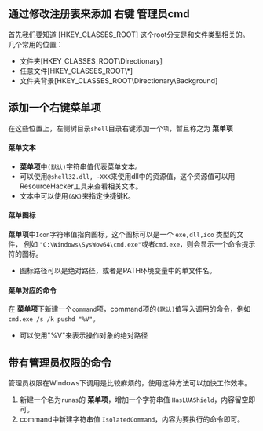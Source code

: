 ## 通过修改注册表来添加 右键 管理员cmd
首先我们要知道 [HKEY_CLASSES_ROOT] 这个root分支是和文件类型相关的。
几个常用的位置：
- 文件夹[HKEY_CLASSES_ROOT\Directionary]
- 任意文件[HKEY_CLASSES_ROOT\\*]
- 文件夹背景[HKEY_CLASSES_ROOT\Directionary\Background]

## 添加一个右键菜单项
在这些位置上，左侧树目录`shell`目录右键添加一个`项`，暂且称之为 **菜单项**
#### 菜单文本
- **菜单项**中`(默认)`字符串值代表菜单文本。
- 可以使用`@shell32.dll, -XXX`来使用dll中的资源值，这个资源值可以用ResourceHacker工具来查看相关文本。
- 文本中可以使用`(&K)`来指定快捷键K。
#### 菜单图标
**菜单项**中`Icon`字符串值指向图标，这个图标可以是一个 `exe,dll,ico` 类型的文件，
例如 `"C:\Windows\SysWow64\cmd.exe"`或者`cmd.exe`，则会显示一个命令提示符的图标。
- 图标路径可以是绝对路径，或者是PATH环境变量中的单文件名。
#### 菜单对应的命令
在 **菜单项**下新建一个`command`项，command项的`(默认)`值写入调用的命令，例如`cmd.exe /s /k pushd "%V"`。
- 可以使用"%V"来表示操作对象的绝对路径

## 带有管理员权限的命令
管理员权限在Windows下调用是比较麻烦的，使用这种方法可以加快工作效率。
1. 新建一个名为`runas`的 **菜单项**，增加一个字符串值 `HasLUAShield`，内容留空即可。
2. command中新建字符串值 `IsolatedCommand`，内容为要执行的命令即可。